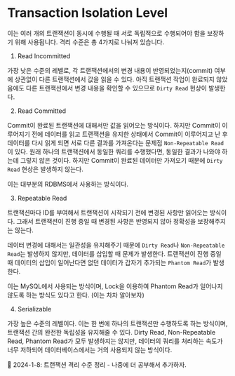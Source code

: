 # Transaction Isolation Level

이는 여러 개의 트랜잭션이 동시에 수행될 때 서로 독립적으로 수행되어야 함을 보장하기 위해 사용됩니다. 격리 수준은 총 4가지로 나눠져 있습니다.

1. Read Incommitted

가장 낮은 수준의 레벨로, 각 트랜잭션에서의 변경 내용이 반영되었는지(commit) 여부에 상관없이 다른 트랜잭션에서 값을 읽을 수 있다. 아직 트랜잭션 작업이 완료되지 않았음에도 다른 트랜잭션에서 변경 내용을 확인할 수 있으므로 `Dirty Read` 현상이 발생한다.

2. Read Committed

Commit이 완료된 트랜잭션에 대해서만 값을 읽어오는 방식이다. 하지만 Commit이 이루어지기 전에 데이터를 읽고 트랜잭션을 유지한 상태에서 Commit이 이루어지고 난 후 데이터를 다시 읽게 되면 서로 다른 결과를 가져온다는 문제점 `Non-Repeatable Read`이 있다. 원래 하나의 트랜잭션에서 동일한 쿼리를 수행했다면, 동일한 결과가 나와야 하는데 그렇지 않은 것이다. 하지만 Commit이 완료된 데이터만 가져오기 때문에 `Dirty Read` 현상은 발생하지 않는다.

이는 대부분의 RDBMS에서 사용하는 방식이다.

3. Repeatable Read

트랜잭션마다 ID를 부여해서 트랜잭션이 시작되기 전에 변경된 사항만 읽어오는 방식이다. 그래서 트랜잭션이 진행 중일 때 변경된 사항은 반영되지 않아 정확성을 보장해주지는 않는다.

데이터 변경에 대해서는 일관성을 유지해주기 때문에 `Dirty Read`나 `Non-Repeatable Read`는 발생하지 않지만, 데이터를 삽입할 때 문제가 발생한다. 트랜잭션이 진행 중일 때 데이터의 삽입이 일어난다면 없던 데이터가 갑자기 추가되는 `Phantom Read`가 발생한다.

이는 MySQL에서 사용되는 방식이며, Lock을 이용하여 Phantom Read가 일어나지 않도록 하는 방식도 있다고 한다. (이는 차차 알아보자)

4. Serializable

가장 높은 수준의 레벨이다. 이는 한 번에 하나의 트랜잭션만 수행하도록 하는 방식이며, 트랜잭션 간의 완전한 독립성을 유지해줄 수 있다. Dirty Read, Non-Repeatable Read, Phantom Read가 모두 발생하지는 않지만, 데이터의 쿼리를 처리하는 속도가 너무 저하되어 데이터베이스에서는 거의 사용되지 않는 방식이다.

📌 2024-1-8: 트랜잭션 격리 수준 정리 - 나중에 더 공부해서 추가하자.